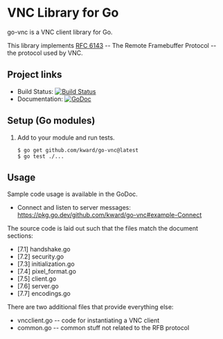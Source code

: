 # VNC Library for Go
go-vnc is a VNC client library for Go.

This library implements [RFC 6143][RFC6143] -- The Remote Framebuffer Protocol
-- the protocol used by VNC.

## Project links
* Build Status:  [![Build Status][CIStatus]][CIProject]
* Documentation: [![GoDoc][GoDocStatus]][GoDoc]

## Setup (Go modules)
1. Add to your module and run tests.

    ```
    $ go get github.com/kward/go-vnc@latest
    $ go test ./...
    ```

## Usage
Sample code usage is available in the GoDoc.

- Connect and listen to server messages: <https://pkg.go.dev/github.com/kward/go-vnc#example-Connect>

The source code is laid out such that the files match the document sections:

- [7.1] handshake.go
- [7.2] security.go
- [7.3] initialization.go
- [7.4] pixel_format.go
- [7.5] client.go
- [7.6] server.go
- [7.7] encodings.go

There are two additional files that provide everything else:

- vncclient.go -- code for instantiating a VNC client
- common.go -- common stuff not related to the RFB protocol


<!--- Links -->
[RFC6143]: http://tools.ietf.org/html/rfc6143

[CIProject]: https://travis-ci.org/kward/go-vnc
[CIStatus]: https://travis-ci.org/kward/go-vnc.png?branch=master

[GoDoc]: https://pkg.go.dev/github.com/kward/go-vnc
[GoDocStatus]: https://pkg.go.dev/badge/github.com/kward/go-vnc.svg
